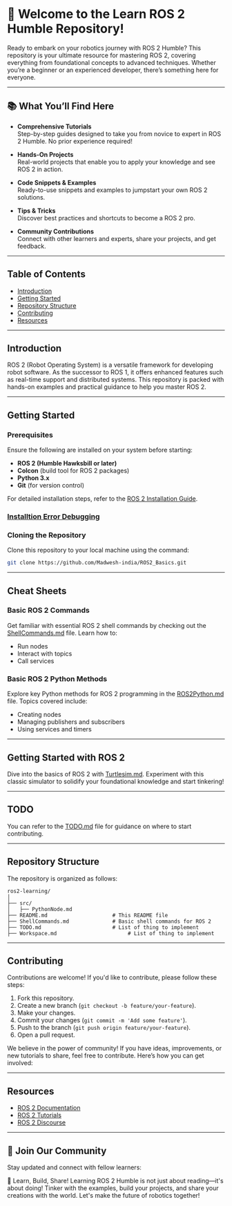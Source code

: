 # 🚀 Welcome to the Learn ROS 2 Humble Repository!

Ready to embark on your robotics journey with ROS 2 Humble? This repository is your ultimate resource for mastering ROS 2, covering everything from foundational concepts to advanced techniques. Whether you’re a beginner or an experienced developer, there’s something here for everyone.

---

## 📚 What You’ll Find Here

- **Comprehensive Tutorials**  
  Step-by-step guides designed to take you from novice to expert in ROS 2 Humble. No prior experience required!  

- **Hands-On Projects**  
  Real-world projects that enable you to apply your knowledge and see ROS 2 in action.  

- **Code Snippets & Examples**  
  Ready-to-use snippets and examples to jumpstart your own ROS 2 solutions.  

- **Tips & Tricks**  
  Discover best practices and shortcuts to become a ROS 2 pro.  

- **Community Contributions**  
  Connect with other learners and experts, share your projects, and get feedback.  

---

## Table of Contents

- [Introduction](#introduction)  
- [Getting Started](#getting-started)  
- [Repository Structure](#repository-structure)  
- [Contributing](#contributing)  
- [Resources](#resources)  

---

## Introduction

ROS 2 (Robot Operating System) is a versatile framework for developing robot software. As the successor to ROS 1, it offers enhanced features such as real-time support and distributed systems. This repository is packed with hands-on examples and practical guidance to help you master ROS 2.

---

## Getting Started

### Prerequisites

Ensure the following are installed on your system before starting:

- **ROS 2 (Humble Hawksbill or later)**  
- **Colcon** (build tool for ROS 2 packages)  
- **Python 3.x**  
- **Git** (for version control)  

For detailed installation steps, refer to the [ROS 2 Installation Guide](https://docs.ros.org/en/humble/Installation.html).  

### [Installtion Error Debugging](commonMistakes/ros2NotFound.md)


### Cloning the Repository

Clone this repository to your local machine using the command:  

```bash
git clone https://github.com/Madwesh-india/ROS2_Basics.git
```

---

## Cheat Sheets

### Basic ROS 2 Commands  
Get familiar with essential ROS 2 shell commands by checking out the [ShellCommands.md](ShellCommands.md) file. Learn how to:  
- Run nodes  
- Interact with topics  
- Call services  

### Basic ROS 2 Python Methods  
Explore key Python methods for ROS 2 programming in the [ROS2Python.md](python/ROS2Python.md) file. Topics covered include:  
- Creating nodes  
- Managing publishers and subscribers  
- Using services and timers  

---

## Getting Started with ROS 2  

Dive into the basics of ROS 2 with [Turtlesim.md](gettingStarted/Turtlesim.md). Experiment with this classic simulator to solidify your foundational knowledge and start tinkering!  

--- 


## TODO
You can refer to the [TODO.md](TODO.md) file for guidance on where to start contributing.

--- 

## Repository Structure

The repository is organized as follows:

```
ros2-learning/
│
├── src/
│   ├── PythonNode.md
├── README.md                     # This README file
├── ShellCommands.md              # Basic shell commands for ROS 2
├── TODO.md                       # List of thing to implement
├── Workspace.md                       # List of thing to implement
```

--- 

## Contributing

Contributions are welcome! If you'd like to contribute, please follow these steps:

1. Fork this repository.
2. Create a new branch (`git checkout -b feature/your-feature`).
3. Make your changes.
4. Commit your changes (`git commit -m 'Add some feature'`).
5. Push to the branch (`git push origin feature/your-feature`).
6. Open a pull request.

We believe in the power of community! If you have ideas, improvements, or new tutorials to share, feel free to contribute. Here’s how you can get involved:

--- 

## Resources

- [ROS 2 Documentation](https://docs.ros.org/en/humble/)
- [ROS 2 Tutorials](https://docs.ros.org/en/humble/Tutorials.html)
- [ROS 2 Discourse](https://discourse.ros.org/)

---

## 🌟 Join Our Community
Stay updated and connect with fellow learners:

🧠 Learn, Build, Share!
Learning ROS 2 Humble is not just about reading—it's about doing! Tinker with the examples, build your projects, and share your creations with the world. Let's make the future of robotics together!
